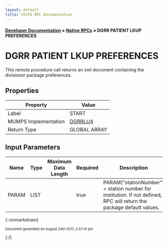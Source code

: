 ```yaml
---
layout: default
title: VISTA RPC Documentation
---
```


#### [Developer Documentation](../index) &#187; [Native RPCs](TableOfContents) &#187; DGRR PATIENT LKUP PREFERENCES<br/>
# DGRR PATIENT LKUP PREFERENCES

This remote procedure call returns an xml document containing the divisionor package preferences.  

## Properties

Property | Value
--- | ---
Label | START
MUMPS Implementation | [DGRRLU4](http://code.osehra.org/dox/Routine_DGRRLU4_source.html)
Return Type | GLOBAL ARRAY


## Input Parameters

Name | Type | Maximum Data Length | Required | Description
--- | --- | --- | --- | ---
PARAM | LIST |  | true | PARAM(&quot;stationNumber&quot;) &#x3D; station number for institution.  If not defined, RPC will return the package default values.



{::nomarkdown} <br/><p style="font-size: 11px">Document generated on August 24th 2017, 2:57:41 pm</p>{:/}